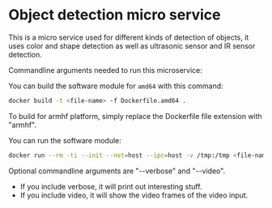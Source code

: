 # Object detection micro service

This is a micro service used for different kinds of detection of objects, it uses color and shape detection as well as ultrasonic sensor and IR sensor detection. 

Commandline arguments needed to run this microservice:

You can build the software module for `amd64` with this command:
```bash
docker build -t <file-name> -f Dockerfile.amd64 .
```
To build for armhf platform, simply replace the Dockerfile file extension with "armhf".

You can run the software module:
```bash
docker run --rm -ti --init --net=host --ipc=host -v /tmp:/tmp <file-name> --cid=112 --name=img.argb --width=640 --height=480
```
Optional commandline arguments are "--verbose" and "--video". 
* If you include verbose, it will print out interesting stuff.
* If you include video, it will show the video frames of the video input.
